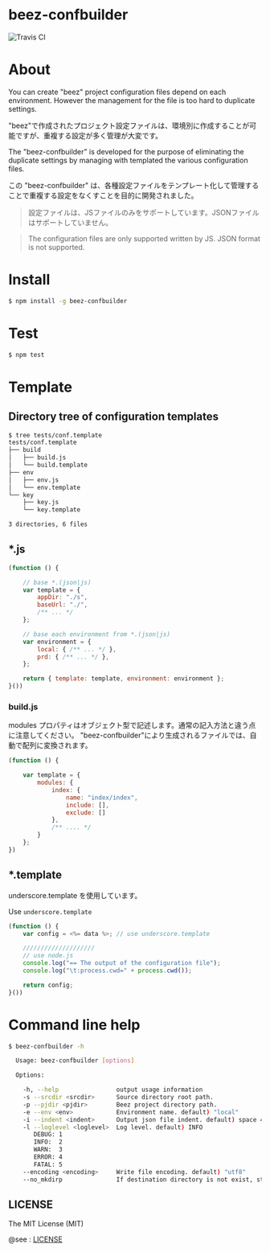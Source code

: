 beez-confbuilder
=================


![Travis CI](https://travis-ci.org/fkei/beez-confbuilder.png?branch=master)


# About

You can create "beez" project configuration files depend on each environment.
However the management for the file is too hard to duplicate settings.

"beez"で作成されたプロジェクト設定ファイルは、環境別に作成することが可能ですが、重複する設定が多く管理が大変です。



The "beez-confbuilder"  is developed for the purpose of eliminating the duplicate settings by managing with templated the various configuration files.


この "beez-confbuilder" は、各種設定ファイルをテンプレート化して管理することで重複する設定をなくすことを目的に開発されました。


> 設定ファイルは、JSファイルのみをサポートしています。JSONファイルはサポートしていません。


> The configuration files are only supported written by JS. JSON format is not supported.


# Install

```sh
$ npm install -g beez-confbuilder
```

# Test

```sh
$ npm test
```

# Template


## Directory tree of configuration templates

```sh
$ tree tests/conf.template
tests/conf.template
├── build
│   ├── build.js
│   └── build.template
├── env
│   ├── env.js
│   └── env.template
└── key
    ├── key.js
    └── key.template

3 directories, 6 files
```

## *.js

```javascript
(function () {

    // base *.(json|js)
    var template = {
        appDir: "./s",
        baseUrl: "./",
        /** ... */
    };

    // base each environment from *.(json|js)
    var environment = {
        local: { /** ... */ },
        prd: { /** ... */ },
    };

    return { template: template, environment: environment };
}())

```

### build.js
modules プロパティはオブジェクト型で記述します。通常の記入方法と違う点に注意してください。
"beez-confbuilder"により生成されるファイルでは、自動で配列に変換されます。

```javascript
(function () {

    var template = {
        modules: {
            index: {
                name: "index/index",
                include: [],
                exclude: []
            },
            /** .... */
        }
    };
})
```


## *.template

underscore.template を使用しています。

Use `underscore.template`

```javascript
(function () {
    var config = <%= data %>; // use underscore.template

    ////////////////////
    // use node.js
    console.log("== The output of the configuration file");
    console.log("\t:process.cwd=" + process.cwd());

    return config;
}())
```

# Command line help

```sh
$ beez-confbuilder -h

  Usage: beez-confbuilder [options]

  Options:

    -h, --help                output usage information
    -s --srcdir <srcdir>      Source directory root path.
    -p --pjdir <pjdir>        Beez project directory path.
    -e --env <env>            Environment name. default) "local"
    -i --indent <indent>      Output json file indent. default) space 4
    -l --loglevel <loglevel>  Log level. default) INFO
       DEBUG: 1
       INFO:  2
       WARN:  3
       ERROR: 4
       FATAL: 5
    --encoding <encoding>     Write file encoding. default) "utf8"
    --no_mkdirp               If destination directory is not exist, stop to create new one. # 出力先のディレクトリがない場合は処理を停止
```

## LICENSE

The MIT License (MIT)

@see : [LICENSE](https://raw.github.com/fkei/beez-confbuilder/master/LICENSE)
